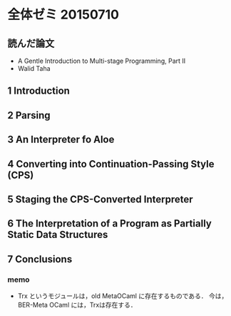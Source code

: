 # 全体ゼミ 20150710

## 読んだ論文

* A Gentle Introduction to Multi-stage Programming, Part II
* Walid Taha

## 1 Introduction

## 2 Parsing

## 3 An Interpreter fo Aloe

## 4 Converting into Continuation-Passing Style (CPS)

## 5 Staging the CPS-Converted Interpreter

## 6 The Interpretation of a Program as Partially Static Data Structures

## 7 Conclusions


### memo
* Trx というモジュールは，old MetaOCaml に存在するものである．
今は，BER-Meta OCaml には，Trxは存在する．
